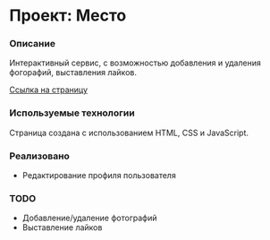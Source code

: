 # Проект: Место

### Описание

Интерактивный сервис, с возможностью добавления и удаления фогорафий, выставления лайков.

[Ссылка на страницу](https://sergasent.github.io/mesto/)

### Используемые технологии

Страница создана с использованием HTML, CSS и JavaScript.

### Реализовано

* Редактирование профиля пользователя

### TODO

* Добавление/удаление фотографий
* Выставление лайков
